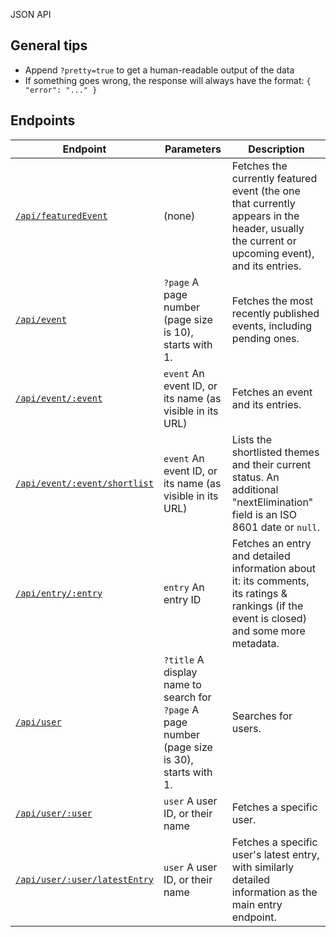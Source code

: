 JSON API
## General tips ##

* Append `?pretty=true` to get a human-readable output of the data
* If something goes wrong, the response will always have the format: `{ "error": "..." }`

## Endpoints ##

| Endpoint | Parameters | Description |
| --- | --- | --- |
| [`/api/featuredEvent`](/api/featuredEvent?pretty=true) | (none) | Fetches the currently featured event (the one that currently appears in the header, usually the current or upcoming event), and its entries. |
| [`/api/event`](/api/event?pretty=true) | `?page` A page number (page size is 10), starts with 1. | Fetches the most recently published events, including pending ones. |
| [`/api/event/:event`](/api/event/1st-alakajam?pretty=true) | `event` An event ID, or its name (as visible in its URL) | Fetches an event and its entries. |
| [`/api/event/:event/shortlist`](/api/event/1st-alakajam/shortlist?pretty=true) | `event` An event ID, or its name (as visible in its URL) | Lists the shortlisted themes and their current status. An additional "nextElimination" field is an ISO 8601 date or `null`. |
| [`/api/entry/:entry`](/api/entry/65?pretty=true) | `entry` An entry ID | Fetches an entry and detailed information about it: its comments, its ratings & rankings (if the event is closed) and some more metadata. |
| [`/api/user`](/api/user?title=Jamician&pretty=true) | `?title` A display name to search for <br />`?page` A page number (page size is 30), starts with 1. | Searches for users. |
| [`/api/user/:user`](/api/user/voxel?pretty=true) | `user` A user ID, or their name | Fetches a specific user. |
| [`/api/user/:user/latestEntry`](/api/user/voxel/latestEntry?pretty=true) | `user` A user ID, or their name | Fetches a specific user's latest entry, with similarly detailed information as the main entry endpoint. |
